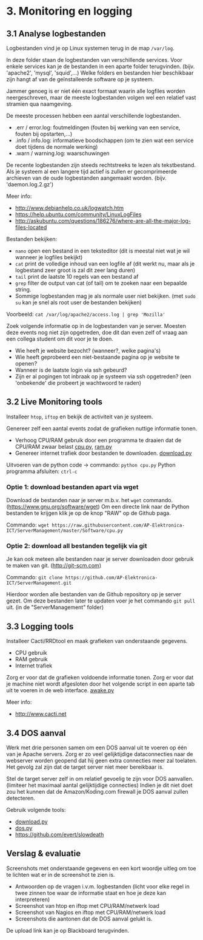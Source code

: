 # 3. Monitoring en logging

## 3.1 Analyse logbestanden
Logbestanden vind je op Linux systemen terug in de map ``/var/log``.

In deze folder staan de logbestanden van verschillende services.
Voor enkele services kan je de bestanden in een aparte folder terugvinden. (bijv. 'apache2', 'mysql', 'squid',...)
Welke folders en bestanden hier beschikbaar zijn hangt af van de geïnstalleerde software op je systeem.

Jammer genoeg is er niet één exact formaat waarin alle logfiles worden neergeschreven, maar de meeste logbestanden volgen wel een relatief vast stramien qua naamgeving.

De meeste processen hebben een aantal verschillende logbestanden.
 * .err / error.log: foutmeldingen (fouten bij werking van een service, fouten bij opstarten,...)
 * .info / info.log: informatieve boodschappen (om te zien wat een service doet tijdens de normale werking)
 * .warn / warning.log: waarschuwingen

De recente logbestanden zijn steeds rechtstreeks te lezen als tekstbestand.
Als je systeem al een langere tijd actief is zullen er gecomprimeerde archieven van de oude logbestanden aangemaakt worden. (bijv. 'daemon.log.2.gz')

Meer info: 
 * http://www.debianhelp.co.uk/logwatch.htm
 * https://help.ubuntu.com/community/LinuxLogFiles
 * http://askubuntu.com/questions/186276/where-are-all-the-major-log-files-located

Bestanden bekijken:
 * ``nano`` open een bestand in een teksteditor (dit is meestal niet wat je wil wanneer je logfiles bekijkt)
 * ``cat`` print de volledige inhoud van een logfile af (dit werkt nu, maar als je logbestand zeer groot is zal dit zeer lang duren)
 * ``tail`` print de laatste 10 regels van een bestand af
 * ``grep`` filter de output van cat (of tail) om te zoeken naar een bepaalde string.
 * Sommige logbestanden mag je als normale user niet bekijken. (met ``sudo su`` kan je snel als root user de bestanden bekijken)
 
Voorbeeld: ``cat /var/log/apache2/access.log | grep 'Mozilla'``

Zoek volgende informatie op in de logbestanden van je server.
Moesten deze events nog niet zijn opgetreden, doe dit dan even zelf of vraag aan een collega student om dit voor je te doen.
 * Wie heeft je website bezocht? (wanneer?, welke pagina's)
 * Wie heeft geprobeerd een niet-bestaande pagina op je website te openen?
 * Wanneer is de laatste login via ssh gebeurd?
 * Zijn er al pogingen tot inbraak op je systeem via ssh opgetreden? (een 'onbekende' die probeert je wachtwoord te raden)

## 3.2 Live Monitoring tools
Installeer ``htop``, ``iftop`` en bekijk de activiteit van je systeem.

Genereer zelf een aantal events zodat de grafieken nuttige informatie tonen.
 * Verhoog CPU/RAM gebruik door een programma te draaien dat de CPU/RAM zwaar belast [cpu.py](/Software/cpu.py), [ram.py](/Software/ram.py)
 * Genereer internet trafiek door bestanden te downloaden. [download.py](/Software/download.py)
 
Uitvoeren van de python code -> commando: ``python cpu.py``
Python programma afsluiten: ``ctrl-c``

### Optie 1: download bestanden apart via wget
Download de bestanden naar je server m.b.v. het ``wget`` commando. (https://www.gnu.org/software/wget)
Om een directe link naar de Python bestanden te krijgen klik je op de knop "RAW" op de Github paga.

Commando: ``wget https://raw.githubusercontent.com/AP-Elektronica-ICT/ServerManagement/master/Software/cpu.py``

### Optie 2: download all bestanden tegelijk via git
Je kan ook meteen alle bestanden naar je server downloaden door gebruik te maken van git. (http://git-scm.com)

Commando: ``git clone https://github.com/AP-Elektronica-ICT/ServerManagement.git``

Hierdoor worden alle bestanden van de Github repository op je server gezet.
Om deze bestanden later te updaten voer je het commando ``git pull`` uit. (in de "ServerManagement" folder)

## 3.3 Logging tools
Installeer Cacti/RRDtool en maak grafieken van onderstaande gegevens. 
 * CPU gebruik
 * RAM gebruik
 * Internet trafiek

Zorg er voor dat de grafieken voldoende informatie tonen.
Zorg er voor dat je machine niet wordt afgesloten door het volgende script in een aparte tab uit te voeren in de web interface. [awake.py](/Software/awake.py)

Meer info: 
 * http://www.cacti.net

## 3.4 DOS aanval
Werk met drie personen samen om een DOS aanval uit te voeren op één van je Apache servers.
Zorg er zo veel gelijktijdige dataconnecties naar de webserver worden geopend dat hij geen extra connecties meer zal toelaten.
Het gevolg zal zijn dat de target server niet meer bereikbaar is.

Stel de target server zelf in om relatief gevoelig te zijn voor DOS aanvallen. (limiteer het maximaal aantal gelijktijdige connecties)
Indien je dit niet doet zou het kunnen dat de Amazon/Koding.com firewall je DOS aanval zullen detecteren.

Gebruik volgende tools:
 * [download.py](/Software/download.py)
 * [dos.py](/Software/dos.py)
 * https://github.com/evert/slowdeath

## Verslag & evaluatie
Screenshots met onderstaande gegevens en een kort woordje uitleg om toe te lichten wat er in de screenshot te zien is.
 * Antwoorden op de vragen i.v.m. logbestanden (licht voor elke regel in twee zinnen toe waar de informatie staat en hoe je deze kan interpreteren)
 * Screenshot van htop en iftop met CPU/RAM/netwerk load
 * Screenshot van Nagios en iftop met CPU/RAM/netwerk load
 * Screenshots die aantonen dat de DOS aanval gelukt is.
 
De upload link kan je op Blackboard terugvinden.
